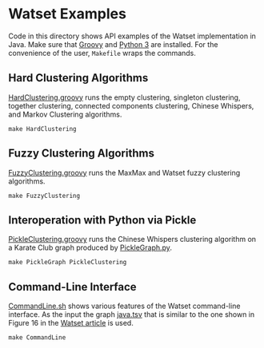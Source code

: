 # Watset Examples

Code in this directory shows API examples of the Watset implementation in Java. Make sure that [Groovy](http://www.groovy-lang.org/) and [Python 3](https://www.python.org/) are installed. For the convenience of the user, `Makefile` wraps the commands.

## Hard Clustering Algorithms

[HardClustering.groovy](HardClustering.groovy) runs the empty clustering, singleton clustering, together clustering, connected components clustering, Chinese Whispers, and Markov Clustering algorithms.

```shell
make HardClustering
```

## Fuzzy Clustering Algorithms

[FuzzyClustering.groovy](FuzzyClustering.groovy) runs the MaxMax and Watset fuzzy clustering algorithms.

```shell
make FuzzyClustering
```

## Interoperation with Python via Pickle

[PickleClustering.groovy](PickleClustering.groovy) runs the Chinese Whispers clustering algorithm on a Karate Club graph produced by [PickleGraph.py](PickleGraph.py).

```shell
make PickleGraph PickleClustering
```

## Command-Line Interface

[CommandLine.sh](CommandLine.sh) shows various features of the Watset command-line interface. As the input the graph [java.tsv](java.tsv) that is similar to the one shown in Figure&nbsp;16 in the [Watset article](https://doi.org/10.1162/coli_a_00354) is used.

```shell
make CommandLine
```
